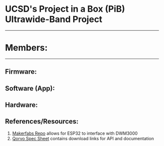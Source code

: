 # UCSD's Project in a Box (PiB) Ultrawide-Band Project

---

# Members:

---

## Firmware:

## Software (App):

## Hardware:

## References/Resources:

1. [Makerfabs Repo](https://github.com/Makerfabs/Makerfabs-ESP32-UWB-DW3000?tab=readme-ov-file) allows for ESP32 to interface with DWM3000
2. [Qorvo Spec Sheet](https://www.qorvo.com/products/p/DWM3000#documents) contains download links for API and documentation
